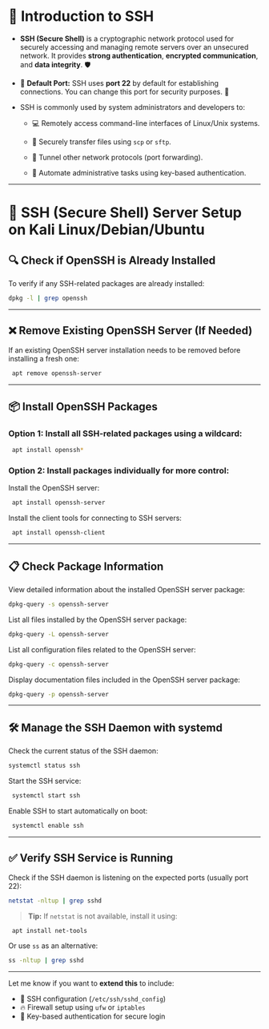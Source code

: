 
# 🔐 Introduction to SSH

- **SSH (Secure Shell)** is a cryptographic network protocol used for securely accessing and managing remote servers over an unsecured network. It provides **strong authentication**, **encrypted communication**, and **data integrity**. 🛡️

- 📌 **Default Port:** SSH uses **port 22** by default for establishing connections. You can change this port for security purposes. 🔢

- SSH is commonly used by system administrators and developers to:

  - 💻 Remotely access command-line interfaces of Linux/Unix systems.

  - 📁 Securely transfer files using `scp` or `sftp`.

  - 🔄 Tunnel other network protocols (port forwarding).

  - 🤖 Automate administrative tasks using key-based authentication.


---
# 🚀 SSH (Secure Shell) Server Setup on Kali Linux/Debian/Ubuntu

## 🔍 Check if OpenSSH is Already Installed

To verify if any SSH-related packages are already installed:

```bash
dpkg -l | grep openssh
```

---

## ❌ Remove Existing OpenSSH Server (If Needed)

If an existing OpenSSH server installation needs to be removed before installing a fresh one:

```bash
 apt remove openssh-server
```

---

## 📦 Install OpenSSH Packages

### Option 1: Install all SSH-related packages using a wildcard:

```bash
 apt install openssh*
```

### Option 2: Install packages individually for more control:

Install the OpenSSH server:

```bash
 apt install openssh-server
```

Install the client tools for connecting to SSH servers:

```bash
 apt install openssh-client
```

---

## 📋 Check Package Information

View detailed information about the installed OpenSSH server package:

```bash
dpkg-query -s openssh-server
```

List all files installed by the OpenSSH server package:

```bash
dpkg-query -L openssh-server
```

List all configuration files related to the OpenSSH server:

```bash
dpkg-query -c openssh-server
```

Display documentation files included in the OpenSSH server package:

```bash
dpkg-query -p openssh-server
```

---

## 🛠️ Manage the SSH Daemon with systemd

Check the current status of the SSH daemon:

```bash
systemctl status ssh
```

Start the SSH service:

```bash
 systemctl start ssh
```

Enable SSH to start automatically on boot:

```bash
 systemctl enable ssh
```

---

## ✅ Verify SSH Service is Running

Check if the SSH daemon is listening on the expected ports (usually port 22):

```bash
netstat -nltup | grep sshd
```

> **Tip:** If `netstat` is not available, install it using:

```bash
 apt install net-tools
```

Or use `ss` as an alternative:

```bash
ss -nltup | grep sshd
```

---

Let me know if you want to **extend this** to include:

- 🔧 SSH configuration (`/etc/ssh/sshd_config`)  
- 🔥 Firewall setup using `ufw` or `iptables`  
- 🔐 Key-based authentication for secure login  
```
